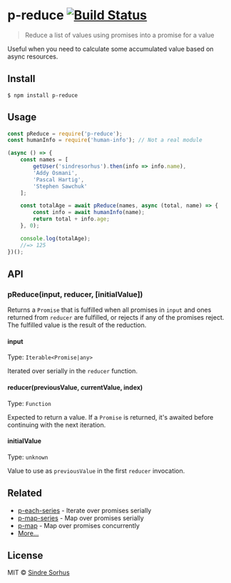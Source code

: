 # p-reduce [![Build Status](https://travis-ci.org/sindresorhus/p-reduce.svg?branch=master)](https://travis-ci.org/sindresorhus/p-reduce)

> Reduce a list of values using promises into a promise for a value

Useful when you need to calculate some accumulated value based on async resources.

## Install

```
$ npm install p-reduce
```

## Usage

```js
const pReduce = require('p-reduce');
const humanInfo = require('human-info'); // Not a real module

(async () => {
	const names = [
		getUser('sindresorhus').then(info => info.name),
		'Addy Osmani',
		'Pascal Hartig',
		'Stephen Sawchuk'
	];

	const totalAge = await pReduce(names, async (total, name) => {
		const info = await humanInfo(name);
		return total + info.age;
	}, 0);

	console.log(totalAge);
	//=> 125
})();
```

## API

### pReduce(input, reducer, [initialValue])

Returns a `Promise` that is fulfilled when all promises in `input` and ones returned from `reducer` are fulfilled, or
rejects if any of the promises reject. The fulfilled value is the result of the reduction.

#### input

Type: `Iterable<Promise|any>`

Iterated over serially in the `reducer` function.

#### reducer(previousValue, currentValue, index)

Type: `Function`

Expected to return a value. If a `Promise` is returned, it's awaited before continuing with the next iteration.

#### initialValue

Type: `unknown`

Value to use as `previousValue` in the first `reducer` invocation.

## Related

- [p-each-series](https://github.com/sindresorhus/p-each-series) - Iterate over promises serially
- [p-map-series](https://github.com/sindresorhus/p-map-series) - Map over promises serially
- [p-map](https://github.com/sindresorhus/p-map) - Map over promises concurrently
- [More…](https://github.com/sindresorhus/promise-fun)

## License

MIT © [Sindre Sorhus](https://sindresorhus.com)
